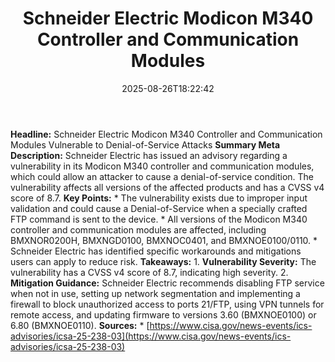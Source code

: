﻿---
title: "Schneider Electric Modicon M340 Controller and Communication Modules "
date: "2025-08-26T18:22:42"
category: "Markets"
summary: ""
slug: "schneider electric modicon m340 controller and communication"
source_urls:
  - "https://www.cisa.gov/news-events/ics-advisories/icsa-25-238-03"
seo:
  title: "Schneider Electric Modicon M340 Controller and Communication Modules  | Hash n Hedge"
  description: ""
  keywords: ["news", "markets", "brief"]
---
**Headline:** Schneider Electric Modicon M340 Controller and Communication Modules Vulnerable to Denial-of-Service Attacks  **Summary Meta Description:** Schneider Electric has issued an advisory regarding a vulnerability in its Modicon M340 controller and communication modules, which could allow an attacker to cause a denial-of-service condition. The vulnerability affects all versions of the affected products and has a CVSS v4 score of 8.7.  **Key Points:**  * The vulnerability exists due to improper input validation and could cause a Denial-of-Service when a specially crafted FTP command is sent to the device. * All versions of the Modicon M340 controller and communication modules are affected, including BMXNOR0200H, BMXNGD0100, BMXNOC0401, and BMXNOE0100/0110. * Schneider Electric has identified specific workarounds and mitigations users can apply to reduce risk.  **Takeaways:**  1.  **Vulnerability Severity:** The vulnerability has a CVSS v4 score of 8.7, indicating high severity. 2.  **Mitigation Guidance:** Schneider Electric recommends disabling FTP service when not in use, setting up network segmentation and implementing a firewall to block unauthorized access to ports 21/FTP, using VPN tunnels for remote access, and updating firmware to versions 3.60 (BMXNOE0100) or 6.80 (BMXNOE0110).  **Sources:**  *   [https://www.cisa.gov/news-events/ics-advisories/icsa-25-238-03](https://www.cisa.gov/news-events/ics-advisories/icsa-25-238-03) 
